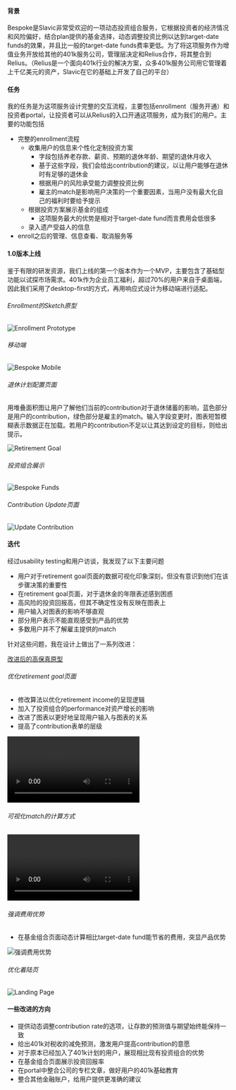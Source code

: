 #### 背景

Bespoke是Slavic非常受欢迎的一项动态投资组合服务，它根据投资者的经济情况和风险偏好，结合plan提供的基金选择，动态调整投资比例以达到target-date funds的效果，并且比一般的target-date funds费率更低。为了将这项服务作为增值业务开放给其他的401k服务公司，管理层决定和Relius合作，将其整合到Relius。（Relius是一个面向401k行业的解决方案，众多401k服务公司用它管理着上千亿美元的资产，Slavic在它的基础上开发了自己的平台）

#### 任务

我的任务是为这项服务设计完整的交互流程，主要包括enrollment（服务开通）和投资者portal，让投资者可以从Relius的入口开通这项服务，成为我们的用户。主要的功能包括

- 完整的enrollment流程
  - 收集用户的信息来个性化定制投资方案
    - 字段包括养老存款、薪资、预期的退休年龄、期望的退休月收入
    - 基于这些字段，我们会给出contribution的建议，以让用户能够在退休时有足够的退休金
    - 根据用户的风险承受能力调整投资比例
    - 雇主的match是影响用户决策的一个重要因素，当用户没有最大化自己的福利时要给予提示
  - 根据投资方案展示基金的组成
    - 这项服务最大的优势是相对于target-date fund而言费用会低很多
  - 录入遗产受益人的信息
- enroll之后的管理、信息查看、取消服务等

#### 1.0版本上线

鉴于有限的研发资源，我们上线的第一个版本作为一个MVP，主要包含了基础型功能以试探市场需求。401k作为企业员工福利，超过70%的用户来自于桌面端，因此我们采用了desktop-first的方式，再用响应式设计为移动端进行适配。

###### Enrollment的Sketch原型

![Enrollment Prototype](./assets/img/bespoke/bespoke-sketch.png)

###### 移动端

![Bespoke Mobile](./assets/img/bespoke/bespoke-mobile.png)

###### 退休计划配置页面

用堆叠面积图让用户了解他们当前的contribution对于退休储蓄的影响，蓝色部分是用户的contribution，绿色部分是雇主的match。输入字段变更时，图表短暂模糊表示数据正在加载。若用户的contribution不足以让其达到设定的目标，则给出提示。

![Retirement Goal](./assets/img/bespoke/retirement-goal.gif)

###### 投资组合展示

![Bespoke Funds](./assets/img/bespoke/bespoke-funds.png)

###### Contribution Update页面

![Update Contribution](./assets/img/bespoke/update-contribution.png)

#### 迭代

经过usability testing和用户访谈，我发现了以下主要问题
- 用户对于retirement goal页面的数据可视化印象深刻，但没有意识到他们在该步骤决策的重要性
- 在retirement goal页面，对于退休金的年限表述感到困惑
- 高风险的投资回报高，但其不确定性没有反映在图表上
- 用户输入对图表的影响不够直观
- 部分用户表示不能直观感受到产品的优势
- 多数用户并不了解雇主提供的match

针对这些问题，我在设计上做出了一系列改进：

<div class="ext-link">
  <a href="https://www.sketch.com/s/ee6e54ee-5b05-4d8f-bc07-60bcfe53acb7/a/GmqJzME/play" target="_blank">
    <i class="icon-font icon-link-ext-alt"></i>
    改进后的高保真原型
  </a>
</div>

###### 优化retirement goal页面

- 修改算法以优化retirement income的呈现逻辑
- 加入了投资组合的performance对资产增长的影响
- 改进了图表以更好地呈现用户输入与图表的关系
- 提高了contribution表单的层级

<div class="video-wrapper">
  <video controls>
    <source src="./assets/img/bespoke/bespoke-prototype-chart.mp4" type="video/mp4">
  </video>
</div>

###### 可视化match的计算方式

<div class="video-wrapper">
  <video controls>
    <source src="./assets/img/bespoke/bespoke-prototype-contribution.mp4" type="video/mp4">
  </video>
</div>

###### 强调费用优势
- 在基金组合页面动态计算相比target-date fund能节省的费用，突显产品优势

![强调费用优势](./assets/img/bespoke/bespoke-fees.png)

###### 优化着陆页

![Landing Page](./assets/img/bespoke/bespoke-landing-compare.jpg)

#### 一些改进的方向

- 提供动态调整contribution rate的选项，让存款的预测值与期望始终能保持一致
- 给出401k对税收的减免预测，激发用户提高contribution的意愿
- 对于原本已经加入了401k计划的用户，展现相比现有投资组合的优势
- 在基金组合页面展示投资回报率
- 在portal中整合公司的专栏文章，做好用户的401k基础教育
- 整合其他金融账户，给用户提供更准确的建议
